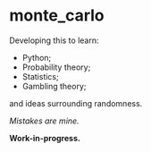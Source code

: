 # monte_carlo
Developing this to learn:
* Python;
* Probability theory;
* Statistics;
* Gambling theory;

and ideas surrounding randomness.

*Mistakes are mine.*

**Work-in-progress.**
